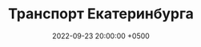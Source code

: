 ---
id: 3
title: "Транспорт Екатеринбурга"
layout: post
date: '2022-09-23 20:00:00 +0500'
type: project
description: "Open-source проект команды разработчиков и дизайнеров, облегчающий жизнь в городе"
image: "ekb"
imgsize: "contain"
bgcolor: "#E9E9E9"
link: ""
permalink: "/projects/transportekb"
role: "Веб-дизайнер"
year: "2022-2024"
---